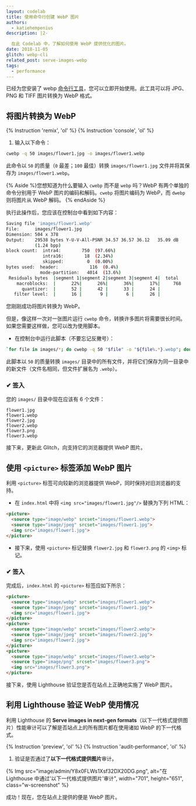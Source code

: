 ```yaml
---
layout: codelab
title: 使用命令行创建 WebP 图片
authors:
  - katiehempenius
description: |2-

  在此 Codelab 中，了解如何使用 WebP 提供优化的图片。
date: 2018-11-05
glitch: webp-cli
related_post: serve-images-webp
tags:
  - performance
---
```


已经为您安装了 webp <a href="https://developers.google.com/speed/webp/docs/precompiled">命令行工具</a>，您可以立即开始使用。此工具可以将 JPG、PNG 和 TIFF 图片转换为 WebP 格式。

## 将图片转换为 WebP

{% Instruction 'remix', 'ol' %} {% Instruction 'console', 'ol' %}

1. 输入以下命令：

```bash
cwebp -q 50 images/flower1.jpg -o images/flower1.webp
```

此命令以 `50` 的质量（`0` 最差；`100` 最佳）转换 `images/flower1.jpg` 文件并将其保存为 `images/flower1.webp`。

{% Aside %}您想知道为什么要输入 `cwebp` 而不是 `webp` 吗？WebP 有两个单独的命令分别用于 WebP 图片的编码和解码。`cwebp` 将图片编码为 WebP，而 `dwebp` 则将图片从 WebP 解码。 {% endAside %}

执行此操作后，您应该在控制台中看到如下内容：

```bash
Saving file 'images/flower1.webp'
File:      images/flower1.jpg
Dimension: 504 x 378
Output:    29538 bytes Y-U-V-All-PSNR 34.57 36.57 36.12   35.09 dB
           (1.24 bpp)
block count:  intra4:        750  (97.66%)
              intra16:        18  (2.34%)
              skipped:         0  (0.00%)
bytes used:  header:            116  (0.4%)
             mode-partition:   4014  (13.6%)
 Residuals bytes  |segment 1|segment 2|segment 3|segment 4|  total
    macroblocks:  |      22%|      26%|      36%|      17%|     768
      quantizer:  |      52 |      42 |      33 |      24 |
   filter level:  |      16 |       9 |       6 |      26 |
```

您刚刚成功将图片转换为 WebP。

但是，像这样一次对一张图片运行 `cwebp` 命令，转换许多图片将需要很长时间。如果您需要这样做，您可以改为使用脚本。

- 在控制台中运行此脚本（不要忘记反撇号）：

```bash
`for file in images/*; do cwebp -q 50 "$file" -o "${file%.*}.webp"; done`
```

此脚本以 `50` 的质量转换 `images/` 目录中的所有文件，并将它们保存为同一目录中的新文件（文件名相同，但文件扩展名为 `.webp`）。

### ✔︎ 签入

您的 `images/` 目录中现在应该有 6 个文件：

```shell
flower1.jpg
flower1.webp
flower2.jpg
flower2.webp
flower3.png
flower3.webp
```

接下来，更新此 Glitch，向支持它的浏览器提供 WebP 图片。

## 使用 `<picture>` 标签添加 WebP 图片

利用 `<picture>` 标签可向较新的浏览器提供 WebP，同时保持对旧浏览器的支持。

- 在 `index.html` 中将 `<img src="images/flower1.jpg"/>` 替换为下列 HTML：

```html
<picture>
  <source type="image/webp" srcset="images/flower1.webp">
  <source type="image/jpeg" srcset="images/flower1.jpg">
  <img src="images/flower1.jpg">
</picture>
```

- 接下来，使用 `<picture>` 标记替换 `flower2.jpg` 和 `flower3.png` 的 `<img>` 标记。

### ✔︎ 签入

完成后，`index.html` 的 `<picture>` 标签应如下所示：

```html
<picture>
  <source type="image/webp" srcset="images/flower1.webp">
  <source type="image/jpeg" srcset="images/flower1.jpg">
  <img src="images/flower1.jpg">
</picture>
<picture>
  <source type="image/webp" srcset="images/flower2.webp">
  <source type="image/jpeg" srcset="images/flower2.jpg">
  <img src="images/flower2.jpg">
</picture>
<picture>
  <source type="image/webp" srcset="images/flower3.webp">
  <source type="image/png" srcset="images/flower3.png">
  <img src="images/flower3.png">
</picture>
```

接下来，使用 Lighthouse 验证您是否在站点上正确地实施了 WebP 图片。

## 利用 Lighthouse 验证 WebP 使用情况

利用 Lighthouse 的 **Serve images in next-gen formats**（以下一代格式提供图片）性能审计可以了解是否站点上的所有图片都在使用诸如 WebP 的下一代格式。

{% Instruction 'preview', 'ol' %} {% Instruction 'audit-performance', 'ol' %}

1. 验证是否通过了**以下一代格式提供图片**审计。

{% Img src="image/admin/Y8x0FLWs1Xsf32DX20DG.png", alt="在 Lighthouse 中通过'以下一代格式提供图片'审计", width="701", height="651", class="w-screenshot" %}

成功！现在，您在站点上提供的便是 WebP 图片。
